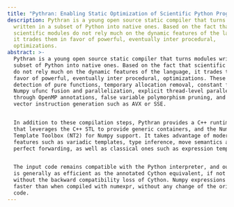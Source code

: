 ```yaml
---
title: "Pythran: Enabling Static Optimization of Scientific Python Programs"
description: Pythran is a young open source static compiler that turns modules
  written in a subset of Python into native ones. Based on the fact that
  scientific modules do not rely much on the dynamic features of the language,
  it trades them in favor of powerful, eventually inter procedural,
  optimizations.
abstract: >-
  Pythran is a young open source static compiler that turns modules written in a
  subset of Python into native ones. Based on the fact that scientific modules
  do not rely much on the dynamic features of the language, it trades them in
  favor of powerful, eventually inter procedural, optimizations. These include
  detection of pure functions, temporary allocation removal, constant folding,
  Numpy ufunc fusion and parallelization, explicit thread-level parallelism
  through OpenMP annotations, false variable polymorphism pruning, and automatic
  vector instruction generation such as AVX or SSE.


  In addition to these compilation steps, Pythran provides a C++ runtime library
  that leverages the C++ STL to provide generic containers, and the Numeric
  Template Toolbox (NT2) for Numpy support. It takes advantage of modern C++11
  features such as variadic templates, type inference, move semantics and
  perfect forwarding, as well as classical ones such as expression templates.


  The input code remains compatible with the Python interpreter, and output code
  is generally as efficient as the annotated Cython equivalent, if not more,
  without the backward compatibility loss of Cython. Numpy expressions run
  faster than when compiled with numexpr, without any change of the original
  code.
---
```



